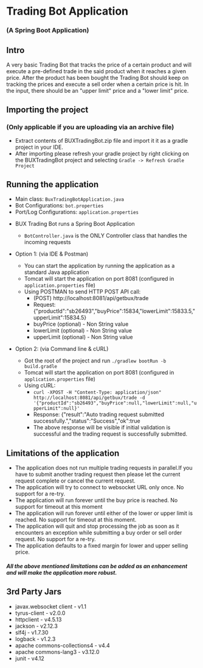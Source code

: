 # Trading Bot Application
### (A Spring Boot Application)

## Intro
A very basic Trading Bot that tracks the price of a certain product and will execute a pre-defined trade in the said product when it reaches a given price. After the product has been bought the Trading Bot should keep on tracking the prices and execute a sell order when a certain price is hit. In the input, there should be an "upper limit" price and a "lower limit" price.

## Importing the project
### (Only applicable if you are uploading via an archive file)

* Extract contents of BUXTradingBot.zip file and import it it as a gradle project in your IDE.
* After importing please refresh your gradle project by right clicking on the BUXTradingBot project and selecting `Gradle -> Refresh Gradle Project`
	
## Running the application
	
- Main class: `BuxTradingBotApplication.java`
- Bot Configurations: `bot.properties`
- Port/Log Configurations: `application.properties`

* BUX Trading Bot runs a Spring Boot Application
	* `BotController.java` is the ONLY Controller class that handles the incoming requests
	
	
* Option 1:	(via IDE & Postman)  
	* You can start the application by running the application as a standard Java application
	* Tomcat will start the application on port 8081 (configured in `application.properties` file)
	* Using POSTMAN to send HTTP POST API call:
		- (POST) http://localhost:8081/api/getbux/trade
		- Request: {"productId":"sb26493","buyPrice":15834,"lowerLimit":15833.5,"upperLimit":15834.5}
		- buyPrice (optional) - Non String value
		- lowerLimit (optional) - Non String value
		- upperLimit (optional) - Non String value
	
	
* Option 2:	(via Command line & cURL)  
	* Got the root of the project and run `./gradlew bootRun -b build.gradle`
	* Tomcat will start the application on port 8081 (configured in `application.properties` file)
	* Using cURL:
		- `curl -XPOST -H "Content-Type: application/json" http://localhost:8081/api/getbux/trade -d '{"productId":"sb26493","buyPrice":null,"lowerLimit":null,"upperLimit":null}'`
		- Response: {"result":"Auto trading request submitted successfully.","status":"Success","ok":true
		- The above response will be visible if initial validation is successful and the trading request is successfully submitted.

## Limitations of the application

* The application does not run multiple trading requests in parallel.If you have to submit another trading request then please let the current request complete or cancel the current request.
* The application will try to connect to websocket URL only once. No support for a re-try.
* The application will run forever until the buy price is reached. No support for timeout at this moment
* The application will run forever until either of the lower or upper limit is reached. No support for timeout at this moment.
* The application will quit and stop processing the job as soon as it encounters an exception while submitting a buy order or sell order request. No support for a re-try.
* The application defaults to a fixed margin for lower and upper selling price. 

##### All the above mentioned limitations can be added as an enhancement and will make the application more robust.

## 3rd Party Jars

- javax.websocket client - v1.1
- tyrus-client - v2.0.0
- httpclient - v4.5.13
- jackson - v2.12.3
- slf4j - v1.7.30
- logback - v1.2.3
- apache commons-collections4 - v4.4
- apache commons-lang3 - v3.12.0
- junit - v4.12
